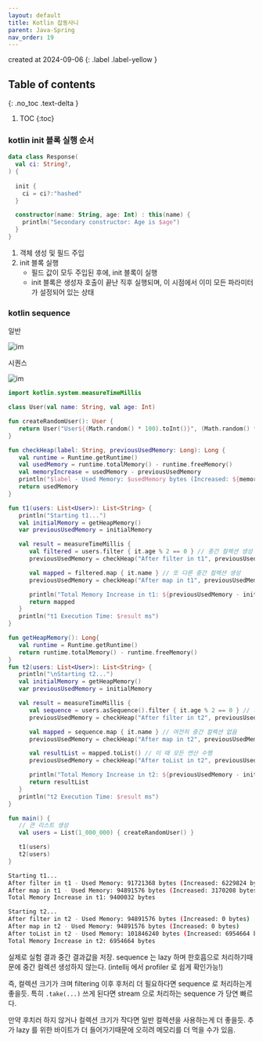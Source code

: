 ```yaml
---
layout: default
title: Kotlin 잡동사니
parent: Java-Spring
nav_order: 19
---
```


created at 2024-09-06
{: .label .label-yellow }

## Table of contents
{: .no_toc .text-delta }

1. TOC
{:toc}

### kotlin init 블록 실행 순서

```kotlin
data class Response(
  val ci: String?,
) {
    
  init {
    ci = ci?:"hashed"
  }

  constructor(name: String, age: Int) : this(name) {
    println("Secondary constructor: Age is $age")
  }
}
```

1. 객체 생성 및 필드 주입
2. init 블록 실행
   * 필드 값이 모두 주입된 후에, init 블록이 실행
   * init 블록은 생성자 호출이 끝난 직후 실행되며, 이 시점에서 이미 모든 파라미터가 설정되어 있는 상태 

### kotlin sequence


일반

![im](/portfolios/assets/img_5.png)

시퀀스

![im](/portfolios/assets/img_6.png)


```kotlin
import kotlin.system.measureTimeMillis

class User(val name: String, val age: Int)

fun createRandomUser(): User {
   return User("User${(Math.random() * 100).toInt()}", (Math.random() * 100).toInt())
}

fun checkHeap(label: String, previousUsedMemory: Long): Long {
   val runtime = Runtime.getRuntime()
   val usedMemory = runtime.totalMemory() - runtime.freeMemory()
   val memoryIncrease = usedMemory - previousUsedMemory
   println("$label - Used Memory: $usedMemory bytes (Increased: ${memoryIncrease} bytes)")
   return usedMemory
}

fun t1(users: List<User>): List<String> {
   println("Starting t1...")
   val initialMemory = getHeapMemory()
   var previousUsedMemory = initialMemory

   val result = measureTimeMillis {
      val filtered = users.filter { it.age % 2 == 0 } // 중간 컬렉션 생성
      previousUsedMemory = checkHeap("After filter in t1", previousUsedMemory)

      val mapped = filtered.map { it.name } // 또 다른 중간 컬렉션 생성
      previousUsedMemory = checkHeap("After map in t1", previousUsedMemory)

      println("Total Memory Increase in t1: ${previousUsedMemory - initialMemory} bytes")
      return mapped
   }
   println("t1 Execution Time: $result ms")
}

fun getHeapMemory(): Long{
   val runtime = Runtime.getRuntime()
   return runtime.totalMemory() - runtime.freeMemory()
}
fun t2(users: List<User>): List<String> {
   println("\nStarting t2...")
   val initialMemory = getHeapMemory()
   var previousUsedMemory = initialMemory

   val result = measureTimeMillis {
      val sequence = users.asSequence().filter { it.age % 2 == 0 } // 지연 평가, 중간 컬렉션 없음
      previousUsedMemory = checkHeap("After filter in t2", previousUsedMemory)

      val mapped = sequence.map { it.name } // 여전히 중간 컬렉션 없음
      previousUsedMemory = checkHeap("After map in t2", previousUsedMemory)

      val resultList = mapped.toList() // 이 때 모든 연산 수행
      previousUsedMemory = checkHeap("After toList in t2", previousUsedMemory)

      println("Total Memory Increase in t2: ${previousUsedMemory - initialMemory} bytes")
      return resultList
   }
   println("t2 Execution Time: $result ms")
}

fun main() {
   // 큰 리스트 생성
   val users = List(1_000_000) { createRandomUser() }

   t1(users)
   t2(users)
}
```


```bash
Starting t1...
After filter in t1 - Used Memory: 91721368 bytes (Increased: 6229824 bytes)
After map in t1 - Used Memory: 94891576 bytes (Increased: 3170208 bytes)
Total Memory Increase in t1: 9400032 bytes

Starting t2...
After filter in t2 - Used Memory: 94891576 bytes (Increased: 0 bytes)
After map in t2 - Used Memory: 94891576 bytes (Increased: 0 bytes)
After toList in t2 - Used Memory: 101846240 bytes (Increased: 6954664 bytes)
Total Memory Increase in t2: 6954664 bytes
```

실제로 실험 결과 중간 결과값을 저장. sequence 는 lazy 하며 한호흡으로 처리하기때문에 중간 컬렉션 생성하지 않는다. (intellij 에서 profiler 로 쉽게 확인가능!)

즉, 컬렉션 크기가 크며 filtering 이후 후처리 더 필요하다면 sequence 로 처리하는게 좋을듯. 특히 `.take(...)` 쓰게 된다면 stream 으로 처리하는 sequence 가 당연 빠르다. 

만약 후치러 하지 않거나 컬렉션 크기가 작다면 일반 컬렉션을 사용하는게 더 좋을듯. 추가 lazy 를 위한 바이트가 더 들어가기때문에 오히려 메모리를 더 먹을 수가 있음.